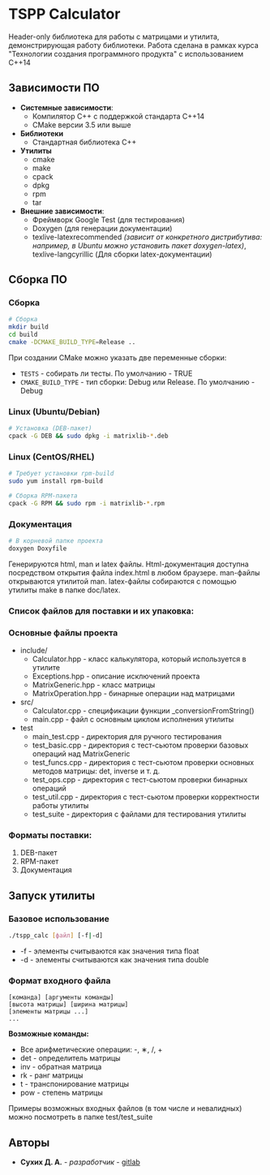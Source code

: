 # TSPP Calculator

Header-only библиотека для работы с матрицами и утилита, демонстрирующая работу библиотеки. Работа сделана в рамках курса "Технологии создания программного продукта" с использованием C++14

## Зависимости ПО

- **Системные зависимости**:
    - Компилятор C++ с поддержкой стандарта C++14
    - CMake версии 3.5 или выше
- **Библиотеки**
    - Стандартная библиотека C++
- **Утилиты**
  - cmake
  - make
  - cpack
  - dpkg
  - rpm
  - tar
- **Внешние зависимости**:
    - Фреймворк Google Test (для тестирования)
    - Doxygen (для генерации документации)
    - texlive-latexrecommended *(зависит от конкретного дистрибутива: например, в Ubuntu можно установить пакет doxygen-latex)*, texlive-langcyrillic (Для сборки latex-документации)

## Сборка ПО

### Сборка

```bash
# Сборка
mkdir build
cd build
cmake -DCMAKE_BUILD_TYPE=Release ..
```
При создании CMake можно указать две переменные сборки:
- ```TESTS``` - собирать ли тесты. По умолчанию - TRUE
- ```CMAKE_BUILD_TYPE``` - тип сборки: Debug или Release. По умолчанию - Debug

### Linux (Ubuntu/Debian)

```bash
# Установка (DEB-пакет)
cpack -G DEB && sudo dpkg -i matrixlib-*.deb
```

### Linux (CentOS/RHEL)
```bash
# Требует установки rpm-build
sudo yum install rpm-build

# Сборка RPM-пакета
cpack -G RPM && sudo rpm -i matrixlib-*.rpm
```

### Документация
```bash
# В корневой папке проекта
doxygen Doxyfile
```
Генерируются html, man и latex файлы. Html-документация доступна посредством открытия файла index.html в любом браузере. man-файлы открываются утилитой man. latex-файлы собираются с помощью утилиты make в папке doc/latex.
### Список файлов для поставки и их упаковка:

### Основные файлы проекта

- include/
    - Calculator.hpp - класс калькулятора, который используется в утилите
    - Exceptions.hpp - описание исключений проекта
    - MatrixGeneric.hpp - класс матрицы 
    - MatrixOperation.hpp - бинарные операции над матрицами
- src/
    - Calculator.cpp - спецификации функции _conversionFromString()
    - main.cpp - файл с основным циклом исполнения утилиты
- test
    - main_test.cpp - директория для ручного тестирования
    - test_basic.cpp - директория с тест-сьютом проверки базовых операций над MatrixGeneric
    - test_funcs.cpp - директория с тест-сьютом проверки основных методов матрицы: det, inverse и т. д.
    - test_ops.cpp - директория с тест-сьютом проверки бинарных операций
    - test_util.cpp - директория с тест-сьютом проверки корректности работы утилиты
    - test_suite - директория с файлами для тестирования утилиты

### Форматы поставки:

1. DEB-пакет
2. RPM-пакет
3. Документация

## Запуск утилиты

### Базовое использование

```bash
./tspp_calc [файл] [-f|-d]
```
- -f - элементы считываются как значения типа float
- -d - элементы считываются как значения типа double

### Формат входного файла
```
[команда] [аргументы команды]
[высота матрицы] [ширина матрицы]
[элементы матрицы ...]
...
```

**Возможные команды:**
- Все арифметические операции: -, ∗, /, +
- det - определитель матрицы
- inv - обратная матрица
- rk - ранг матрицы
- t - транспонирование матрицы
- pow - степень матрицы

Примеры возможных входных файлов (в том числе и невалидных) можно посмотреть в папке test/test_suite
## Авторы

* **Сухих Д. А.** - *разработчик* - [gitlab](https://vgit.mirea.ru/dmsukhikh)